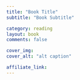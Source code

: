 ```yaml
---
title: "Book Title"
subtitle: "Book Subtitle"

category: reading
layout: book
comments: false

cover_img:
cover_alt: "alt caption"

affiliate_link:
---
```


